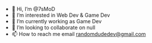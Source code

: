 - 👋 Hi, I’m @7sMoD
- 👀 I’m interested in Web Dev & Game Dev
- 🌱 I’m currently working as Game Dev
- 💞️ I’m looking to collaborate on null
- 📫 How to reach me email randomdudedev@gmail.com

<!---
randomve/randomve is a ✨ special ✨ repository because its `README.md` (this file) appears on your GitHub profile.
You can click the Preview link to take a look at your changes.
--->
